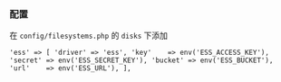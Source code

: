 ### 配置
在 `config/filesystems.php` 的 `disks` 下添加

`
	'ess' => [
        'driver' => 'ess',
        'key'    => env('ESS_ACCESS_KEY'),
        'secret' => env('ESS_SECRET_KEY'),
        'bucket' => env('ESS_BUCKET'),
        'url'    => env('ESS_URL'),
    ],
`

